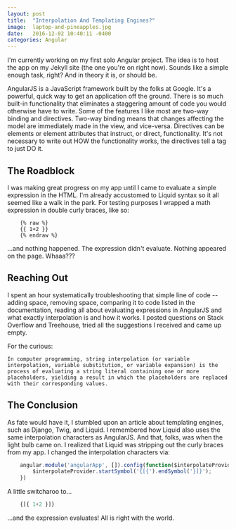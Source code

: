 ```yaml
---
layout: post
title:  "Interpolation And Templating Engines?"
image:  laptop-and-pineapples.jpg
date:   2016-12-02 10:40:11 -0400
categories: Angular
---
```

I'm currently working on my first solo Angular project. The idea is to host the app on my Jekyll site (the one you're on right now). Sounds like a simple enough task, right? And in theory it is, or should be.

AngularJS is a JavaScript framework built by the folks at Google. It's a powerful, quick way to get an application off the ground. There is so much built-in functionality that eliminates a staggering amount of code you would otherwise have to write. Some of the features I like most are two-way binding and directives. Two-way binding means that changes affecting the model are immediately made in the view, and vice-versa. Directives can be elements or element attributes that instruct, or direct, functionality. It's not necessary to write out HOW the functionality works, the directives tell a tag to just DO it.

## The Roadblock

I was making great progress on my app until I came to evaluate a simple expression in the HTML. I'm already accustomed to Liquid syntax so it all seemed like a walk in the park. For testing purposes I wrapped a math expression in double curly braces, like so:

```liquid
    {% raw %}
    {{ 1+2 }}
    {% endraw %}
```

...and nothing happened. The expression didn't evaluate. Nothing appeared on the page. Whaaa???

## Reaching Out

I spent an hour systematically troubleshooting that simple line of code -- adding space, removing space, comparing it to code listed in the documentation, reading all about evaluating expressions in AngularJS and what exactly interpolation is and how it works. I posted questions on Stack Overflow and Treehouse, tried all the suggestions I received and came up empty.

For the curious:

    In computer programming, string interpolation (or variable interpolation, variable substitution, or variable expansion) is the process of evaluating a string literal containing one or more placeholders, yielding a result in which the placeholders are replaced with their corresponding values.

## The Conclusion

As fate would have it, I stumbled upon an article about templating engines, such as Django, Twig, and Liquid. I remembered how Liquid also uses the same interpolation characters as AngularJS. And that, folks, was when the light bulb came on. I realized that Liquid was stripping out the curly braces from my app. I changed the interpolation characters via:

```javascript
    angular.module('angularApp', []).config(function($interpolateProvider){
        $interpolateProvider.startSymbol('{[{').endSymbol('}]}');
    })
```

A little switcharoo to...

```javascript
    {[{ 1+2 }]}
```

...and the expression evaluates! All is right with the world.
